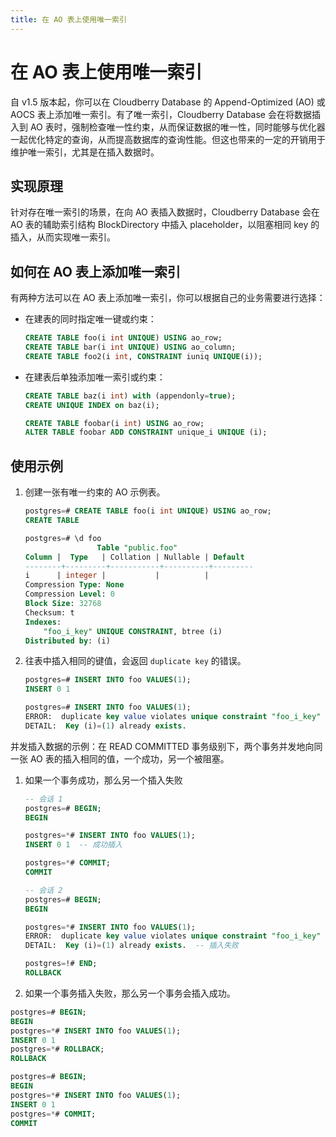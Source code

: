 ```yaml
---
title: 在 AO 表上使用唯一索引
---
```


# 在 AO 表上使用唯一索引

自 v1.5 版本起，你可以在 Cloudberry Database 的 Append-Optimized (AO) 或 AOCS 表上添加唯一索引。有了唯一索引，Cloudberry Database 会在将数据插入到 AO 表时，强制检查唯一性约束，从而保证数据的唯一性，同时能够与优化器一起优化特定的查询，从而提高数据库的查询性能。但这也带来的一定的开销用于维护唯一索引，尤其是在插入数据时。

## 实现原理

针对存在唯一索引的场景，在向 AO 表插入数据时，Cloudberry Database 会在 AO 表的辅助索引结构 BlockDirectory 中插入 placeholder，以阻塞相同 key 的插入，从而实现唯一索引。

## 如何在 AO 表上添加唯一索引

有两种方法可以在 AO 表上添加唯一索引，你可以根据自己的业务需要进行选择：

- 在建表的同时指定唯一键或约束：

    ```sql
    CREATE TABLE foo(i int UNIQUE) USING ao_row;
    CREATE TABLE bar(i int UNIQUE) USING ao_column;
    CREATE TABLE foo2(i int, CONSTRAINT iuniq UNIQUE(i));
    ```

- 在建表后单独添加唯一索引或约束：

    ```sql
    CREATE TABLE baz(i int) with (appendonly=true);
    CREATE UNIQUE INDEX on baz(i);

    CREATE TABLE foobar(i int) USING ao_row;
    ALTER TABLE foobar ADD CONSTRAINT unique_i UNIQUE (i);
    ```

## 使用示例

1. 创建一张有唯一约束的 AO 示例表。

    ```sql
    postgres=# CREATE TABLE foo(i int UNIQUE) USING ao_row;
    CREATE TABLE

    postgres=# \d foo
                    Table "public.foo"
    Column |  Type   | Collation | Nullable | Default 
    --------+---------+-----------+----------+---------
    i      | integer |           |          | 
    Compression Type: None
    Compression Level: 0
    Block Size: 32768
    Checksum: t
    Indexes:
        "foo_i_key" UNIQUE CONSTRAINT, btree (i)
    Distributed by: (i)
    ```

2. 往表中插入相同的键值，会返回 `duplicate key` 的错误。

    ```sql
    postgres=# INSERT INTO foo VALUES(1);
    INSERT 0 1

    postgres=# INSERT INTO foo VALUES(1);
    ERROR:  duplicate key value violates unique constraint "foo_i_key"  (seg1 127.0.1.1:8003 pid=557)
    DETAIL:  Key (i)=(1) already exists.
    ```

并发插入数据的示例：在 READ COMMITTED 事务级别下，两个事务并发地向同一张 AO 表的插入相同的值，一个成功，另一个被阻塞。

1. 如果一个事务成功，那么另一个插入失败

    ```sql
    -- 会话 1
    postgres=# BEGIN;
    BEGIN

    postgres=*# INSERT INTO foo VALUES(1);
    INSERT 0 1  -- 成功插入

    postgres=*# COMMIT;
    COMMIT
    ```

    ```sql
    -- 会话 2
    postgres=# BEGIN;
    BEGIN

    postgres=*# INSERT INTO foo VALUES(1);
    ERROR:  duplicate key value violates unique constraint "foo_i_key"  (seg1 127.0.1.1:8003 pid=2726)
    DETAIL:  Key (i)=(1) already exists.  -- 插入失败

    postgres=!# END;
    ROLLBACK
    ```

2. 如果一个事务插入失败，那么另一个事务会插入成功。

```sql
postgres=# BEGIN;
BEGIN
postgres=*# INSERT INTO foo VALUES(1);
INSERT 0 1
postgres=*# ROLLBACK;
ROLLBACK
```

```sql
postgres=# BEGIN;
BEGIN
postgres=*# INSERT INTO foo VALUES(1);
INSERT 0 1
postgres=*# COMMIT;
COMMIT
```
